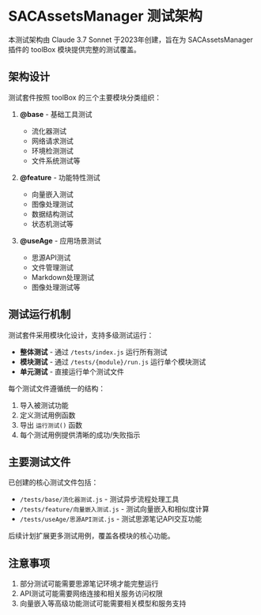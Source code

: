 # SACAssetsManager 测试架构

本测试架构由 Claude 3.7 Sonnet 于2023年创建，旨在为 SACAssetsManager 插件的 toolBox 模块提供完整的测试覆盖。

## 架构设计

测试套件按照 toolBox 的三个主要模块分类组织：

1. **@base** - 基础工具测试
   - 流化器测试
   - 网络请求测试
   - 环境检测测试
   - 文件系统测试等

2. **@feature** - 功能特性测试
   - 向量嵌入测试
   - 图像处理测试
   - 数据结构测试
   - 状态机测试等

3. **@useAge** - 应用场景测试
   - 思源API测试
   - 文件管理测试
   - Markdown处理测试
   - 图像处理测试等

## 测试运行机制

测试套件采用模块化设计，支持多级测试运行：

- **整体测试** - 通过 `/tests/index.js` 运行所有测试
- **模块测试** - 通过 `/tests/{module}/run.js` 运行单个模块测试
- **单元测试** - 直接运行单个测试文件

每个测试文件遵循统一的结构：

1. 导入被测试功能
2. 定义测试用例函数
3. 导出 `运行测试()` 函数
4. 每个测试用例提供清晰的成功/失败指示

## 主要测试文件

已创建的核心测试文件包括：

- `/tests/base/流化器测试.js` - 测试异步流程处理工具
- `/tests/feature/向量嵌入测试.js` - 测试向量嵌入和相似度计算
- `/tests/useAge/思源API测试.js` - 测试思源笔记API交互功能

后续计划扩展更多测试用例，覆盖各模块的核心功能。

## 注意事项

1. 部分测试可能需要思源笔记环境才能完整运行
2. API测试可能需要网络连接和相关服务访问权限
3. 向量嵌入等高级功能测试可能需要相关模型和服务支持 